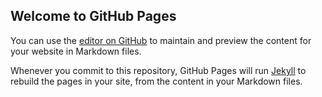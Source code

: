 ## Welcome to GitHub Pages

You can use the [editor on GitHub](https://github.com/iota-008/Estimate-the-probility-of-heart-disease-for-patients-using-KNN-model-of-Machine-learning/edit/master/README.md) to maintain and preview the content for your website in Markdown files.

Whenever you commit to this repository, GitHub Pages will run [Jekyll](https://jekyllrb.com/) to rebuild the pages in your site, from the content in your Markdown files.

